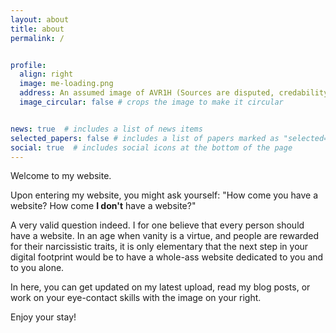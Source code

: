 ```yaml
---
layout: about
title: about
permalink: /


profile:
  align: right
  image: me-loading.png
  address: An assumed image of AVR1H (Sources are disputed, credability may vary.)
  image_circular: false # crops the image to make it circular


news: true  # includes a list of news items
selected_papers: false # includes a list of papers marked as "selected={true}"
social: true  # includes social icons at the bottom of the page
---
```

<p>Welcome to my website.</p>
<p>Upon entering my website, you might ask yourself: "How come you have a website? How come <b>I don't</b> have a website?"</p>
<p>A very valid question indeed. I for one believe that every person should have a website. In an age when vanity is a virtue, and people are rewarded for their narcissistic traits, it is only elementary that the next step in your digital footprint would be to have a whole-ass website dedicated to you and to you alone.</p>
<p>In here, you can get updated on my latest upload, read my blog posts, or work on your eye-contact skills with the image on your right.</p>
<p>Enjoy your stay!</p>
<br>
